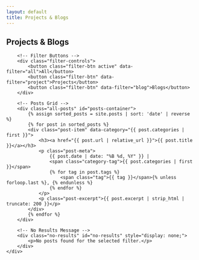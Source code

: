 ```yaml
---
layout: default
title: Projects & Blogs
---
```


<section class="section">
    <div class="container">
        <h2 class="section-title">Projects & Blogs</h2>
        
        <!-- Filter Buttons -->
        <div class="filter-controls">
            <button class="filter-btn active" data-filter="all">All</button>
            <button class="filter-btn" data-filter="project">Projects</button>
            <button class="filter-btn" data-filter="blog">Blogs</button>
        </div>
        
        <!-- Posts Grid -->
        <div class="all-posts" id="posts-container">
            {% assign sorted_posts = site.posts | sort: 'date' | reverse %}
            {% for post in sorted_posts %}
            <div class="post-item" data-category="{{ post.categories | first }}">
                <h3><a href="{{ post.url | relative_url }}">{{ post.title }}</a></h3>
                <p class="post-meta">
                    {{ post.date | date: "%B %d, %Y" }} | 
                    <span class="category-tag">{{ post.categories | first }}</span>
                    {% for tag in post.tags %}
                        <span class="tag">{{ tag }}</span>{% unless forloop.last %}, {% endunless %}
                    {% endfor %}
                </p>
                <p class="post-excerpt">{{ post.excerpt | strip_html | truncate: 200 }}</p>
            </div>
            {% endfor %}
        </div>
        
        <!-- No Results Message -->
        <div class="no-results" id="no-results" style="display: none;">
            <p>No posts found for the selected filter.</p>
        </div>
    </div>
</section>

<script>
document.addEventListener('DOMContentLoaded', function() {
    const filterButtons = document.querySelectorAll('.filter-btn');
    const postItems = document.querySelectorAll('.post-item');
    const noResults = document.getElementById('no-results');
    
    filterButtons.forEach(button => {
        button.addEventListener('click', function() {
            // Remove active class from all buttons
            filterButtons.forEach(btn => btn.classList.remove('active'));
            // Add active class to clicked button
            this.classList.add('active');
            
            const filter = this.getAttribute('data-filter');
            let visibleCount = 0;
            
            postItems.forEach(item => {
                const category = item.getAttribute('data-category');
                
                if (filter === 'all' || category === filter) {
                    item.style.display = 'block';
                    item.style.animation = 'fadeIn 0.3s ease-in';
                    visibleCount++;
                } else {
                    item.style.display = 'none';
                }
            });
            
            // Show/hide no results message
            if (visibleCount === 0) {
                noResults.style.display = 'block';
            } else {
                noResults.style.display = 'none';
            }
        });
    });
});
</script>